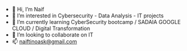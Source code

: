 - 👋 Hi, I’m Naif
- 👀 I’m interested in Cybersecurity - Data Analysis - IT projects
- 🌱 I’m currently learning CyberSecurity bootcamp / SADAIA GOOGLE CLOUD / Digital Transformation
- 💞️ I’m looking to collaborate on IT
- 📫 naiftinoask@gmail.com 

<!---
naifitno/naifitno is a ✨ special ✨ repository because its `README.md` (this file) appears on your GitHub profile.
You can click the Preview link to take a look at your changes.
--->
